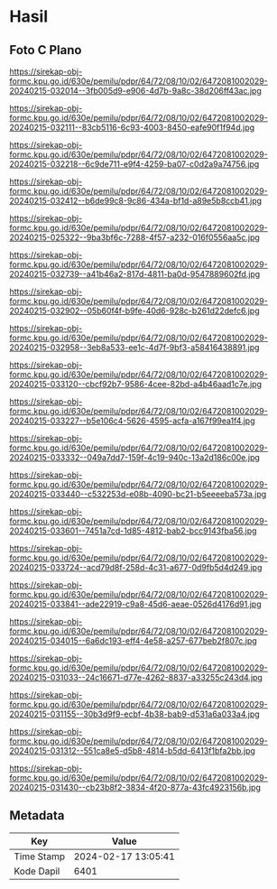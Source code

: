 # Hasil

## Foto C Plano

https://sirekap-obj-formc.kpu.go.id/630e/pemilu/pdpr/64/72/08/10/02/6472081002029-20240215-032014--3fb005d9-e906-4d7b-9a8c-38d206ff43ac.jpg

https://sirekap-obj-formc.kpu.go.id/630e/pemilu/pdpr/64/72/08/10/02/6472081002029-20240215-032111--83cb5116-6c93-4003-8450-eafe90f1f94d.jpg

https://sirekap-obj-formc.kpu.go.id/630e/pemilu/pdpr/64/72/08/10/02/6472081002029-20240215-032218--6c9de711-e9f4-4259-ba07-c0d2a9a74756.jpg

https://sirekap-obj-formc.kpu.go.id/630e/pemilu/pdpr/64/72/08/10/02/6472081002029-20240215-032412--b6de99c8-9c86-434a-bf1d-a89e5b8ccb41.jpg

https://sirekap-obj-formc.kpu.go.id/630e/pemilu/pdpr/64/72/08/10/02/6472081002029-20240215-025322--9ba3bf6c-7288-4f57-a232-016f0556aa5c.jpg

https://sirekap-obj-formc.kpu.go.id/630e/pemilu/pdpr/64/72/08/10/02/6472081002029-20240215-032739--a41b46a2-817d-4811-ba0d-9547889602fd.jpg

https://sirekap-obj-formc.kpu.go.id/630e/pemilu/pdpr/64/72/08/10/02/6472081002029-20240215-032902--05b60f4f-b9fe-40d6-928c-b261d22defc6.jpg

https://sirekap-obj-formc.kpu.go.id/630e/pemilu/pdpr/64/72/08/10/02/6472081002029-20240215-032958--3eb8a533-ee1c-4d7f-9bf3-a58416438891.jpg

https://sirekap-obj-formc.kpu.go.id/630e/pemilu/pdpr/64/72/08/10/02/6472081002029-20240215-033120--cbcf92b7-9586-4cee-82bd-a4b46aad1c7e.jpg

https://sirekap-obj-formc.kpu.go.id/630e/pemilu/pdpr/64/72/08/10/02/6472081002029-20240215-033227--b5e106c4-5626-4595-acfa-a167f99ea1f4.jpg

https://sirekap-obj-formc.kpu.go.id/630e/pemilu/pdpr/64/72/08/10/02/6472081002029-20240215-033332--049a7dd7-159f-4c19-940c-13a2d186c00e.jpg

https://sirekap-obj-formc.kpu.go.id/630e/pemilu/pdpr/64/72/08/10/02/6472081002029-20240215-033440--c532253d-e08b-4090-bc21-b5eeeeba573a.jpg

https://sirekap-obj-formc.kpu.go.id/630e/pemilu/pdpr/64/72/08/10/02/6472081002029-20240215-033601--7451a7cd-1d85-4812-bab2-bcc9143fba56.jpg

https://sirekap-obj-formc.kpu.go.id/630e/pemilu/pdpr/64/72/08/10/02/6472081002029-20240215-033724--acd79d8f-258d-4c31-a677-0d9fb5d4d249.jpg

https://sirekap-obj-formc.kpu.go.id/630e/pemilu/pdpr/64/72/08/10/02/6472081002029-20240215-033841--ade22919-c9a8-45d6-aeae-0526d4176d91.jpg

https://sirekap-obj-formc.kpu.go.id/630e/pemilu/pdpr/64/72/08/10/02/6472081002029-20240215-034015--6a6dc193-eff4-4e58-a257-677beb2f807c.jpg

https://sirekap-obj-formc.kpu.go.id/630e/pemilu/pdpr/64/72/08/10/02/6472081002029-20240215-031033--24c16671-d77e-4262-8837-a33255c243d4.jpg

https://sirekap-obj-formc.kpu.go.id/630e/pemilu/pdpr/64/72/08/10/02/6472081002029-20240215-031155--30b3d9f9-ecbf-4b38-bab9-d531a6a033a4.jpg

https://sirekap-obj-formc.kpu.go.id/630e/pemilu/pdpr/64/72/08/10/02/6472081002029-20240215-031312--551ca8e5-d5b8-4814-b5dd-6413f1bfa2bb.jpg

https://sirekap-obj-formc.kpu.go.id/630e/pemilu/pdpr/64/72/08/10/02/6472081002029-20240215-031430--cb23b8f2-3834-4f20-877a-43fc4923156b.jpg


## Metadata

| Key        | Value               |
| ---------- | ------------------- |
| Time Stamp | 2024-02-17 13:05:41 |
| Kode Dapil | 6401                |



